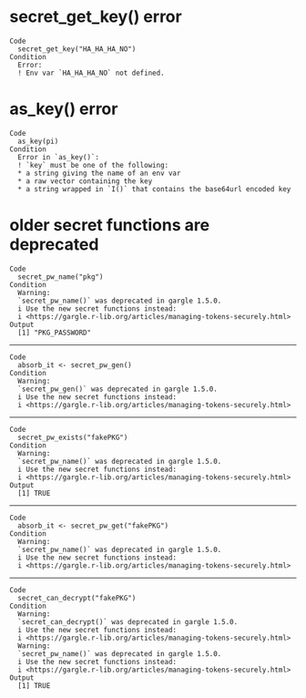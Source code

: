 # secret_get_key() error

    Code
      secret_get_key("HA_HA_HA_NO")
    Condition
      Error:
      ! Env var `HA_HA_HA_NO` not defined.

# as_key() error

    Code
      as_key(pi)
    Condition
      Error in `as_key()`:
      ! `key` must be one of the following:
      * a string giving the name of an env var
      * a raw vector containing the key
      * a string wrapped in `I()` that contains the base64url encoded key

# older secret functions are deprecated

    Code
      secret_pw_name("pkg")
    Condition
      Warning:
      `secret_pw_name()` was deprecated in gargle 1.5.0.
      i Use the new secret functions instead:
      i <https://gargle.r-lib.org/articles/managing-tokens-securely.html>
    Output
      [1] "PKG_PASSWORD"

---

    Code
      absorb_it <- secret_pw_gen()
    Condition
      Warning:
      `secret_pw_gen()` was deprecated in gargle 1.5.0.
      i Use the new secret functions instead:
      i <https://gargle.r-lib.org/articles/managing-tokens-securely.html>

---

    Code
      secret_pw_exists("fakePKG")
    Condition
      Warning:
      `secret_pw_name()` was deprecated in gargle 1.5.0.
      i Use the new secret functions instead:
      i <https://gargle.r-lib.org/articles/managing-tokens-securely.html>
    Output
      [1] TRUE

---

    Code
      absorb_it <- secret_pw_get("fakePKG")
    Condition
      Warning:
      `secret_pw_name()` was deprecated in gargle 1.5.0.
      i Use the new secret functions instead:
      i <https://gargle.r-lib.org/articles/managing-tokens-securely.html>

---

    Code
      secret_can_decrypt("fakePKG")
    Condition
      Warning:
      `secret_can_decrypt()` was deprecated in gargle 1.5.0.
      i Use the new secret functions instead:
      i <https://gargle.r-lib.org/articles/managing-tokens-securely.html>
      Warning:
      `secret_pw_name()` was deprecated in gargle 1.5.0.
      i Use the new secret functions instead:
      i <https://gargle.r-lib.org/articles/managing-tokens-securely.html>
    Output
      [1] TRUE

